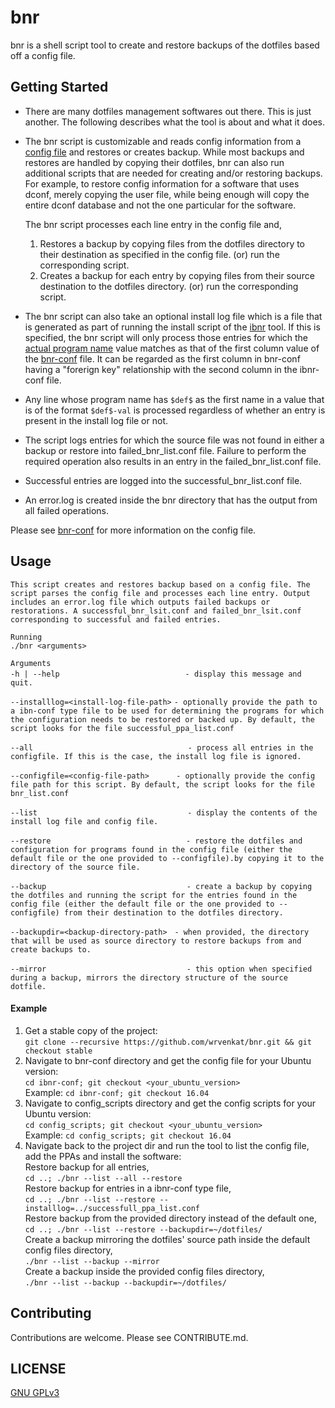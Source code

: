# bnr
bnr is a shell script tool to create and restore backups of the dotfiles based off a config file.

## Getting Started
* There are many dotfiles management softwares out there. This is just another. The following describes what the tool is about and what it does.  
  
* The bnr script is customizable and reads config information from a [config file](https://github.com/wrvenkat/bnr-conf) and restores or creates backup. While most backups and restores are handled by copying their dotfiles, bnr can also run additional scripts that are needed for creating and/or restoring backups. For example, to restore config information for a software that uses dconf, merely copying the user file, while being enough will copy the entire dconf database and not the one particular for the software.  
  
  The bnr script processes each line entry in the config file and,  

	1. Restores a backup by copying files from the dotfiles directory to their destination as specified in the config file. (or) run the corresponding script.
	2. Creates a backup for each entry by copying files from their source destination to the dotfiles directory. (or) run the corresponding script.  

* The bnr script can also take an optional install log file which is a file that is generated as part of running the install script of the [ibnr](https://github.com/wrvenkat/ibnr) tool. If this is specified, the bnr script will only process those entries for which the [actual program name](https://github.com/wrvenkat/ibnr-conf#format) value matches as that of the first column value of the [bnr-conf]() file. It can be regarded as the first column in bnr-conf having a "forerign key" relationship with the second column in the ibnr-conf file.  

* Any line whose program name has `$def$` as the first name in a value that is of the format `$def$-val` is processed regardless of whether an entry is present in the install log file or not.

* The script logs entries for which the source file was not found in either a backup or restore into failed_bnr_list.conf file. Failure to perform the required operation also results in an entry in the failed_bnr_list.conf file.

* Successful entries are logged into the successful_bnr_list.conf file.

* An error.log is created inside the bnr directory that has the output from all failed operations.

Please see [bnr-conf](https://github.com/wrvenkat/bnr-conf) for more information on the config file.

## Usage
  
`This script creates and restores backup based on a config file. The script parses the config file and processes each line entry. Output includes an error.log file which outputs failed backups or restorations. A successful_bnr_lsit.conf and failed_bnr_lsit.conf corresponding to successful and failed entries.`  

`Running`  
`./bnr <arguments>`  

`Arguments`  
`-h | --help`&nbsp;&nbsp;&nbsp;&nbsp;&nbsp;&nbsp;&nbsp;&nbsp;&nbsp;&nbsp;&nbsp;&nbsp;&nbsp;&nbsp;&nbsp;&nbsp;&nbsp;&nbsp;&nbsp;&nbsp;&nbsp;&nbsp;&nbsp;&nbsp;&nbsp;&nbsp;&nbsp;&nbsp;&nbsp;&nbsp;&nbsp;&nbsp;&nbsp;&nbsp;&nbsp;&nbsp;&nbsp;&nbsp;&nbsp;&nbsp;&nbsp;&nbsp;&nbsp;&nbsp;&nbsp;&nbsp;&nbsp;&nbsp;&nbsp;&nbsp;&nbsp;`- display this message and quit.`  

`--installlog=<install-log-file-path>`&nbsp;`- optionally provide the path to a ibn-conf type file to be used for determining the programs for which the configuration needs to be restored or backed up. By default, the script looks for the file successful_ppa_list.conf`  

`--all`&nbsp;&nbsp;&nbsp;&nbsp;&nbsp;&nbsp;&nbsp;&nbsp;&nbsp;&nbsp;&nbsp;&nbsp;&nbsp;&nbsp;&nbsp;&nbsp;&nbsp;&nbsp;&nbsp;&nbsp;&nbsp;&nbsp;&nbsp;&nbsp;&nbsp;&nbsp;&nbsp;&nbsp;&nbsp;&nbsp;&nbsp;&nbsp;&nbsp;&nbsp;&nbsp;&nbsp;&nbsp;&nbsp;&nbsp;&nbsp;&nbsp;&nbsp;&nbsp;&nbsp;&nbsp;&nbsp;&nbsp;&nbsp;&nbsp;&nbsp;&nbsp;&nbsp;&nbsp;&nbsp;&nbsp;&nbsp;&nbsp;&nbsp;&nbsp;&nbsp;&nbsp;&nbsp;&nbsp;`- process all entries in the configfile. If this is the case, the install log file is ignored.`  

`--configfile=<config-file-path>`&nbsp;&nbsp;&nbsp;&nbsp;&nbsp;&nbsp;&nbsp;&nbsp;&nbsp;&nbsp;&nbsp;`- optionally provide the config file path for this script. By default, the script looks for the file bnr_list.conf`  

`--list`&nbsp;&nbsp;&nbsp;&nbsp;&nbsp;&nbsp;&nbsp;&nbsp;&nbsp;&nbsp;&nbsp;&nbsp;&nbsp;&nbsp;&nbsp;&nbsp;&nbsp;&nbsp;&nbsp;&nbsp;&nbsp;&nbsp;&nbsp;&nbsp;&nbsp;&nbsp;&nbsp;&nbsp;&nbsp;&nbsp;&nbsp;&nbsp;&nbsp;&nbsp;&nbsp;&nbsp;&nbsp;&nbsp;&nbsp;&nbsp;&nbsp;&nbsp;&nbsp;&nbsp;&nbsp;&nbsp;&nbsp;&nbsp;&nbsp;&nbsp;&nbsp;&nbsp;&nbsp;&nbsp;&nbsp;&nbsp;&nbsp;&nbsp;&nbsp;&nbsp;&nbsp;`- display the contents of the install log file and config file.`  

`--restore`&nbsp;&nbsp;&nbsp;&nbsp;&nbsp;&nbsp;&nbsp;&nbsp;&nbsp;&nbsp;&nbsp;&nbsp;&nbsp;&nbsp;&nbsp;&nbsp;&nbsp;&nbsp;&nbsp;&nbsp;&nbsp;&nbsp;&nbsp;&nbsp;&nbsp;&nbsp;&nbsp;&nbsp;&nbsp;&nbsp;&nbsp;&nbsp;&nbsp;&nbsp;&nbsp;&nbsp;&nbsp;&nbsp;&nbsp;&nbsp;&nbsp;&nbsp;&nbsp;&nbsp;&nbsp;&nbsp;&nbsp;&nbsp;&nbsp;&nbsp;&nbsp;&nbsp;&nbsp;&nbsp;&nbsp;`- restore the dotfiles and configuration for programs found in the config file (either the default file or the one provided to --configfile).by copying it to the directory of the source file.`  

`--backup`&nbsp;&nbsp;&nbsp;&nbsp;&nbsp;&nbsp;&nbsp;&nbsp;&nbsp;&nbsp;&nbsp;&nbsp;&nbsp;&nbsp;&nbsp;&nbsp;&nbsp;&nbsp;&nbsp;&nbsp;&nbsp;&nbsp;&nbsp;&nbsp;&nbsp;&nbsp;&nbsp;&nbsp;&nbsp;&nbsp;&nbsp;&nbsp;&nbsp;&nbsp;&nbsp;&nbsp;&nbsp;&nbsp;&nbsp;&nbsp;&nbsp;&nbsp;&nbsp;&nbsp;&nbsp;&nbsp;&nbsp;&nbsp;&nbsp;&nbsp;&nbsp;&nbsp;&nbsp;&nbsp;&nbsp;&nbsp;&nbsp;`- create a backup by copying the dotfiles and running the script for the entries found in the config file (either the default file or the one provided to --configfile) from their destination to the dotfiles directory.`  

`--backupdir=<backup-directory-path>`&nbsp;&nbsp;&nbsp;`- when provided, the directory that will be used as source directory to restore backups from and create backups to.`  

`--mirror`&nbsp;&nbsp;&nbsp;&nbsp;&nbsp;&nbsp;&nbsp;&nbsp;&nbsp;&nbsp;&nbsp;&nbsp;&nbsp;&nbsp;&nbsp;&nbsp;&nbsp;&nbsp;&nbsp;&nbsp;&nbsp;&nbsp;&nbsp;&nbsp;&nbsp;&nbsp;&nbsp;&nbsp;&nbsp;&nbsp;&nbsp;&nbsp;&nbsp;&nbsp;&nbsp;&nbsp;&nbsp;&nbsp;&nbsp;&nbsp;&nbsp;&nbsp;&nbsp;&nbsp;&nbsp;&nbsp;&nbsp;&nbsp;&nbsp;&nbsp;&nbsp;&nbsp;&nbsp;&nbsp;&nbsp;&nbsp;&nbsp;`- this option when specified during a backup, mirrors the directory structure of the source dotfile.`

#### Example ####

  1. Get a stable copy of the project:  
  `git clone --recursive https://github.com/wrvenkat/bnr.git && git checkout stable`
  2. Navigate to bnr-conf directory and get the config file for your Ubuntu version:  
  `cd ibnr-conf; git checkout <your_ubuntu_version>`  
  Example: `cd ibnr-conf; git checkout 16.04`
  3. Navigate to config_scripts directory and get the config scripts for your Ubuntu version:  
  `cd config_scripts; git checkout <your_ubuntu_version>`  
  Example: `cd config_scripts; git checkout 16.04`
  4. Navigate back to the project dir and run the tool to list the config file, add the PPAs and install the software:  
  Restore backup for all entries,  
  `cd ..; ./bnr --list --all --restore`  
  Restore backup for entries in a ibnr-conf type file,  
  `cd ..; ./bnr --list --restore --installlog=../successfull_ppa_list.conf`  
  Restore backup from the provided directory instead of the default one,  
  `cd ..; ./bnr --list --restore --backupdir=~/dotfiles/`  
  Create a backup mirroring the dotfiles' source path inside the default config files directory,  
  `./bnr --list --backup --mirror`  
  Create a backup inside the provided config files directory,  
  `./bnr --list --backup --backupdir=~/dotfiles/`  

## Contributing

Contributions are welcome. Please see CONTRIBUTE.md.

## LICENSE

[GNU GPLv3](https://www.gnu.org/licenses/gpl-3.0.en.html)
